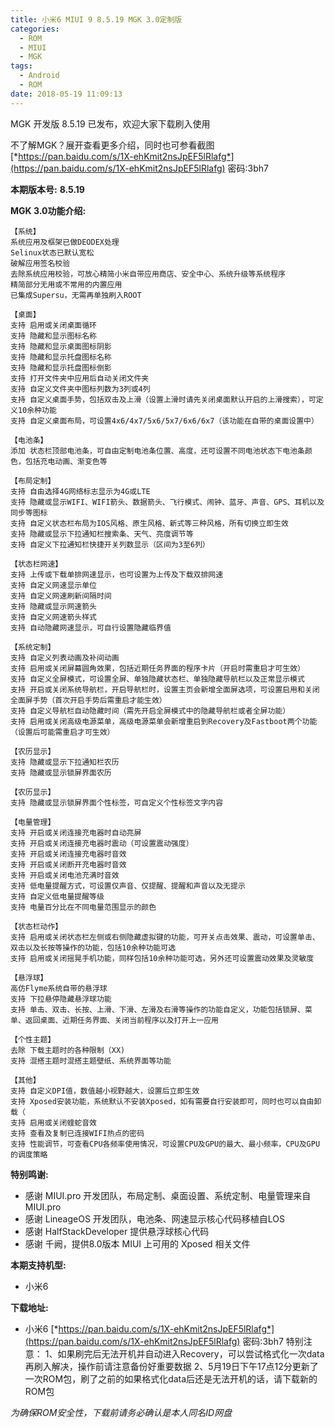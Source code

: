 ```yaml
---
title: 小米6 MIUI 9 8.5.19 MGK 3.0定制版
categories:
  - ROM
  - MIUI
  - MGK
tags:
  - Android
  - ROM
date: 2018-05-19 11:09:13
---
```

MGK 开发版 8.5.19 已发布，欢迎大家下载刷入使用 

不了解MGK？展开查看更多介绍，同时也可参看截图 [*https://pan.baidu.com/s/1X-ehKmit2nsJpEF5lRlafg*](https://pan.baidu.com/s/1X-ehKmit2nsJpEF5lRlafg) 密码:3bh7

**本期版本号:** **8.5.19**
<!--more-->

**MGK 3.0功能介绍:**
```
【系统】
系统应用及框架已做DEODEX处理
Selinux状态已默认宽松
破解应用签名校验
去除系统应用校验，可放心精简小米自带应用商店、安全中心、系统升级等系统程序
精简部分无用或不常用的内置应用
已集成Supersu，无需再单独刷入ROOT

【桌面】
支持 启用或关闭桌面循环
支持 隐藏和显示图标名称
支持 隐藏和显示桌面图标阴影
支持 隐藏和显示托盘图标名称
支持 隐藏和显示托盘图标倒影
支持 打开文件夹中应用后自动关闭文件夹
支持 自定义文件夹中图标列数为3列或4列
支持 自定义桌面手势，包括双击及上滑（设置上滑时请先关闭桌面默认开启的上滑搜索），可定义10余种功能
支持 自定义桌面布局，可设置4x6/4x7/5x6/5x7/6x6/6x7（该功能在自带的桌面设置中）

【电池条】
添加 状态栏顶部电池条，可自由定制电池条位置、高度，还可设置不同电池状态下电池条颜色，包括充电动画、渐变色等

【布局定制】
支持 自由选择4G网络标志显示为4G或LTE
支持 隐藏或显示WIFI、WIFI箭头、数据箭头、飞行模式、闹钟、蓝牙、声音、GPS、耳机以及同步等图标
支持 自定义状态栏布局为IOS风格、原生风格、新式等三种风格，所有切换立即生效
支持 隐藏或显示下拉通知栏搜索条、天气、亮度调节等
支持 自定义下拉通知栏快捷开关列数显示（区间为3至6列）

【状态栏网速】
支持 上传或下载单排网速显示，也可设置为上传及下载双排网速
支持 自定义网速显示单位
支持 自定义网速刷新间隔时间
支持 隐藏或显示网速箭头
支持 自定义网速箭头样式
支持 自动隐藏网速显示，可自行设置隐藏临界值

【系统定制】
支持 自定义列表动画及补间动画
支持 启用或关闭屏幕圆角效果，包括近期任务界面的程序卡片（开启时需重启才可生效）
支持 自定义全屏模式，可设置全屏、单独隐藏状态栏、单独隐藏导航栏以及正常显示模式
支持 开启或关闭系统导航栏，开启导航栏时，设置主页会新增全面屏选项，可设置启用和关闭全面屏手势（首次开启手势后需重启才能生效）
支持 自定义导航栏自动隐藏时间（需先开启全屏模式中的隐藏导航栏或者全屏功能）
支持 启用或关闭高级电源菜单，高级电源菜单会新增重启到Recovery及Fastboot两个功能（设置后可能需重启才可生效）

【农历显示】
支持 隐藏或显示下拉通知栏农历
支持 隐藏或显示锁屏界面农历

【农历显示】
支持 隐藏或显示锁屏界面个性标签，可自定义个性标签文字内容

【电量管理】
支持 开启或关闭连接充电器时自动亮屏
支持 开启或关闭连接充电器时震动（可设置震动强度）
支持 开启或关闭连接充电器时音效
支持 开启或关闭断开充电器时音效
支持 开启或关闭电池充满时音效
支持 低电量提醒方式，可设置仅声音、仅提醒、提醒和声音以及无提示
支持 自定义低电量提醒等级
支持 电量百分比在不同电量范围显示的颜色

【状态栏动作】
支持 启用或关闭状态栏左侧或右侧隐藏虚拟键的功能，可开关点击效果、震动，可设置单击、双击以及长按等操作的功能，包括10余种功能可选
支持 启用或关闭摇晃手机功能，同样包括10余种功能可选，另外还可设置震动效果及灵敏度

【悬浮球】
高仿Flyme系统自带的悬浮球
支持 下拉悬停隐藏悬浮球功能
支持 单击、双击、长按、上滑、下滑、左滑及右滑等操作的功能自定义，功能包括锁屏、菜单、返回桌面、近期任务界面、关闭当前程序以及打开上一应用

【个性主题】
去除 下载主题时的各种限制（XX)
支持 混搭主题时混搭主题壁纸、系统界面等功能

【其他】
支持 自定义DPI值，数值越小视野越大，设置后立即生效
支持 Xposed安装功能，系统默认不安装Xposed，如有需要自行安装即可，同时也可以自由卸载（
支持 启用或关闭蝰蛇音效
支持 查看及复制已连接WIFI热点的密码
支持 性能调节，可查看CPU各频率使用情况，可设置CPU及GPU的最大、最小频率，CPU及GPU的调度策略

```
**特别鸣谢:**
- 感谢 MIUI.pro 开发团队，布局定制、桌面设置、系统定制、电量管理来自 MIUI.pro
- 感谢 LineageOS 开发团队，电池条、网速显示核心代码移植自LOS
- 感谢 HalfStackDeveloper 提供悬浮球核心代码
- 感谢 千阙，提供8.0版本 MIUI 上可用的 Xposed 相关文件

**本期支持机型:**
- 小米6

**下载地址:**
- 小米6 [*https://pan.baidu.com/s/1X-ehKmit2nsJpEF5lRlafg*](https://pan.baidu.com/s/1X-ehKmit2nsJpEF5lRlafg) 密码:3bh7
特别注意：
1、如果刷完后无法开机并自动进入Recovery，可以尝试格式化一次data再刷入解决，操作前请注意备份好重要数据
2、5月19日下午17点12分更新了一次ROM包，刷了之前的如果格式化data后还是无法开机的话，请下载新的ROM包

*为确保ROM安全性，下载前请务必确认是本人同名ID网盘*

